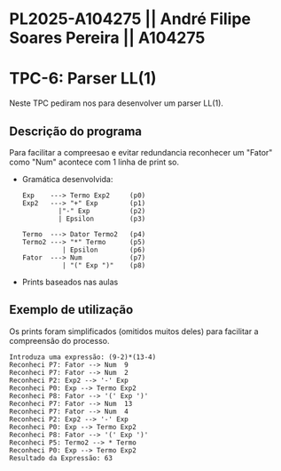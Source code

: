 # PL2025-A104275 || André Filipe Soares Pereira || A104275
# TPC-6: Parser LL(1)

Neste TPC pediram nos para desenvolver um parser LL(1).


## Descrição do programa

Para facilitar a compreesao e evitar redundancia reconhecer um "Fator" como "Num" acontece com 1 linha de print so.
- Gramática desenvolvida:
  ```
  Exp    ---> Termo Exp2     (p0)
  Exp2   ---> "+" Exp        (p1)
           |"-" Exp          (p2)
           | Epsilon         (p3)
  
  Termo  ---> Dator Termo2   (p4)
  Termo2 ---> "*" Termo      (p5)
            | Epsilon        (p6)
  Fator  ---> Num            (p7)
            | "(" Exp ")"    (p8)
  ```
- Prints baseados nas aulas


## Exemplo de utilização
Os prints foram simplificados (omitidos muitos deles) para facilitar a compreensão do processo.
```
Introduza uma expressão: (9-2)*(13-4)
Reconheci P7: Fator --> Num  9
Reconheci P7: Fator --> Num  2
Reconheci P2: Exp2 --> '-' Exp
Reconheci P0: Exp --> Termo Exp2
Reconheci P8: Fator --> '(' Exp ')'
Reconheci P7: Fator --> Num  13
Reconheci P7: Fator --> Num  4
Reconheci P2: Exp2 --> '-' Exp
Reconheci P0: Exp --> Termo Exp2
Reconheci P8: Fator --> '(' Exp ')'
Reconheci P5: Termo2 --> * Termo
Reconheci P0: Exp --> Termo Exp2
Resultado da Expressão: 63
```

